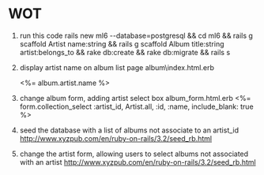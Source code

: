 # WOT

1. run this code
    rails new ml6 --database=postgresql && cd ml6 && rails g scaffold Artist name:string && rails g scaffold Album title:string artist:belongs_to && rake db:create && rake db:migrate && rails s

2. display artist name on album list page
    album\index.html.erb
    <td><%= album.artist.name %></td>

3. change album form, adding artist select box
    album\_form.html.erb
    <%= form.collection_select :artist_id, Artist.all, :id, :name, include_blank: true %>

4. seed the database with a list of albums not associate to an artist_id
    http://www.xyzpub.com/en/ruby-on-rails/3.2/seed_rb.html

5. change the artist form, allowing users to select albums not associated with an artist
    http://www.xyzpub.com/en/ruby-on-rails/3.2/seed_rb.html
